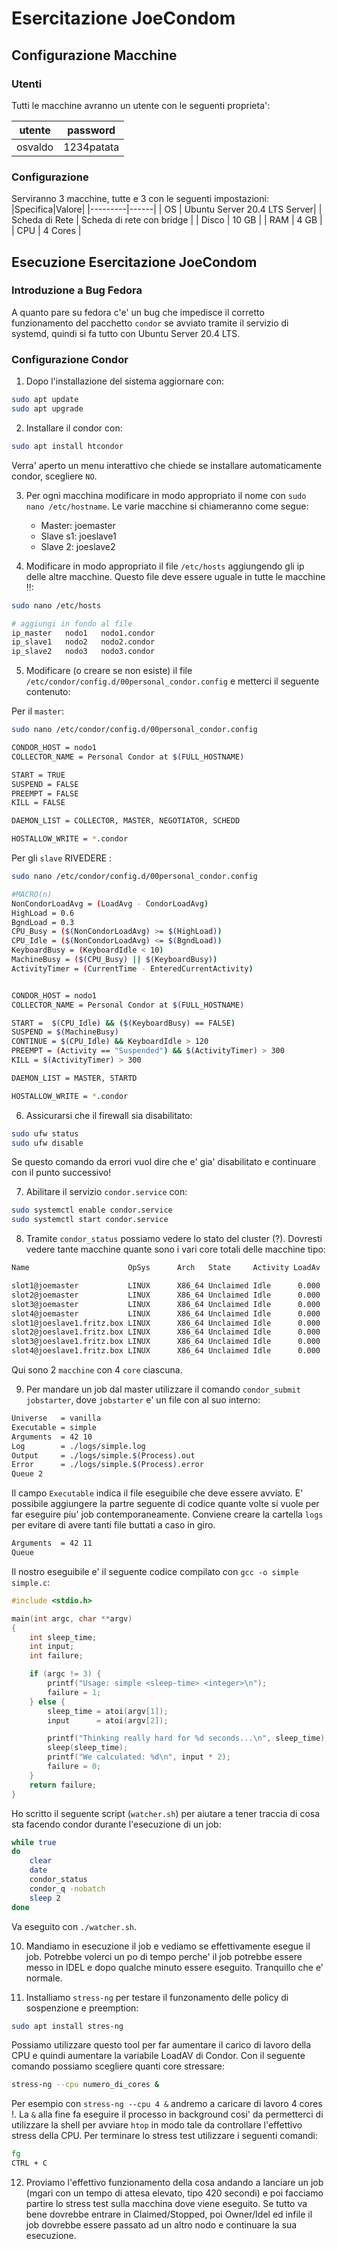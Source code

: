 # Esercitazione JoeCondom

## Configurazione Macchine

### Utenti

Tutti le macchine avranno un utente con le seguenti proprieta':

| utente | password |
| ------ | -------- |
| osvaldo| 1234patata|

### Configurazione

Serviranno 3 macchine, tutte e 3 con le seguenti impostazioni:
|Specifica|Valore|
|---------|------|
| OS      | Ubuntu Server 20.4 LTS Server|
| Scheda di Rete | Scheda di rete con bridge |
| Disco | 10 GB |
| RAM | 4 GB |
| CPU | 4 Cores |

## Esecuzione Esercitazione JoeCondom

### Introduzione a Bug Fedora

A quanto pare su fedora c'e' un bug che impedisce il corretto funzionamento del pacchetto `condor` se avviato tramite il servizio di systemd, quindi si fa tutto con Ubuntu Server 20.4 LTS.

### Configurazione Condor

1. Dopo l'installazione del sistema aggiornare con:

```bash
sudo apt update
sudo apt upgrade
```

2. Installare il condor con:

```bash
sudo apt install htcondor
```

Verra' aperto un menu interattivo che chiede se installare automaticamente condor, scegliere `NO`.

3. Per ogni macchina modificare in modo appropriato il nome con `sudo nano /etc/hostname`. Le varie macchine si chiameranno come segue:
    - Master: joemaster
    - Slave s1: joeslave1
    - Slave 2: joeslave2

4. Modificare in modo appropriato il file `/etc/hosts` aggiungendo gli ip delle altre macchine. Questo file deve essere uguale in tutte le macchine !!:

```bash
sudo nano /etc/hosts

# aggiungi in fondo al file 
ip_master   nodo1   nodo1.condor
ip_slave1   nodo2   nodo2.condor
ip_slave2   nodo3   nodo3.condor
```

5. Modificare (o creare se non esiste) il file `/etc/condor/config.d/00personal_condor.config` e metterci il seguente contenuto:

Per il `master`:

```bash
sudo nano /etc/condor/config.d/00personal_condor.config

CONDOR_HOST = nodo1
COLLECTOR_NAME = Personal Condor at $(FULL_HOSTNAME)

START = TRUE
SUSPEND = FALSE
PREEMPT = FALSE
KILL = FALSE

DAEMON_LIST = COLLECTOR, MASTER, NEGOTIATOR, SCHEDD

HOSTALLOW_WRITE = *.condor
```

Per gli `slave` RIVEDERE :

```bash
sudo nano /etc/condor/config.d/00personal_condor.config

#MACRO(n)
NonCondorLoadAvg = (LoadAvg - CondorLoadAvg)
HighLoad = 0.6
BgndLoad = 0.3
CPU_Busy = ($(NonCondorLoadAvg) >= $(HighLoad))
CPU_Idle = ($(NonCondorLoadAvg) <= $(BgndLoad))
KeyboardBusy = (KeyboardIdle < 10)
MachineBusy = ($(CPU_Busy) || $(KeyboardBusy))
ActivityTimer = (CurrentTime - EnteredCurrentActivity)


CONDOR_HOST = nodo1
COLLECTOR_NAME = Personal Condor at $(FULL_HOSTNAME)

START =  $(CPU_Idle) && ($(KeyboardBusy) == FALSE)
SUSPEND = $(MachineBusy)
CONTINUE = $(CPU_Idle) && KeyboardIdle > 120
PREEMPT = (Activity == "Suspended") && $(ActivityTimer) > 300
KILL = $(ActivityTimer) > 300

DAEMON_LIST = MASTER, STARTD

HOSTALLOW_WRITE = *.condor
```

6. Assicurarsi che il firewall sia disabilitato:

```bash
sudo ufw status
sudo ufw disable
```

Se questo comando da errori vuol dire che e' gia' disabilitato e continuare con il punto successivo!

7. Abilitare il servizio `condor.service` con:

```bash
sudo systemctl enable condor.service
sudo systemctl start condor.service
```

8. Tramite `condor_status` possiamo vedere lo stato del cluster (?). Dovresti vedere tante macchine quante sono i vari core totali delle macchine tipo:

```bash
Name                      OpSys      Arch   State     Activity LoadAv

slot1@joemaster           LINUX      X86_64 Unclaimed Idle      0.000
slot2@joemaster           LINUX      X86_64 Unclaimed Idle      0.000
slot3@joemaster           LINUX      X86_64 Unclaimed Idle      0.000
slot4@joemaster           LINUX      X86_64 Unclaimed Idle      0.000
slot1@joeslave1.fritz.box LINUX      X86_64 Unclaimed Idle      0.000
slot2@joeslave1.fritz.box LINUX      X86_64 Unclaimed Idle      0.000
slot3@joeslave1.fritz.box LINUX      X86_64 Unclaimed Idle      0.000
slot4@joeslave1.fritz.box LINUX      X86_64 Unclaimed Idle      0.000
```

Qui sono 2 `macchine` con 4 `core` ciascuna.

9. Per mandare un job dal master utilizzare il comando `condor_submit jobstarter`, dove `jobstarter` e' un file con al suo interno:

```bash
Universe   = vanilla
Executable = simple
Arguments  = 42 10
Log        = ./logs/simple.log
Output     = ./logs/simple.$(Process).out
Error      = ./logs/simple.$(Process).error
Queue 2

```

Il campo `Executable` indica il file eseguibile che deve essere avviato. E' possibile aggiungere la partre seguente di codice quante volte si vuole per far eseguire piu' job contemporaneamente.
Conviene creare la cartella `logs` per evitare di avere tanti file buttati a caso in giro.

```bash
Arguments  = 42 11
Queue
```

Il nostro eseguibile e' il seguente codice compilato con `gcc -o simple simple.c`: 

```c
#include <stdio.h>

main(int argc, char **argv)
{
    int sleep_time;
    int input;
    int failure;

    if (argc != 3) {
        printf("Usage: simple <sleep-time> <integer>\n");
        failure = 1;
    } else {
        sleep_time = atoi(argv[1]);
        input      = atoi(argv[2]);

        printf("Thinking really hard for %d seconds...\n", sleep_time);
        sleep(sleep_time);
        printf("We calculated: %d\n", input * 2);
        failure = 0;
    }
    return failure;
}
```

Ho scritto il seguente script (`watcher.sh`) per aiutare a tener traccia di cosa sta facendo condor durante l'esecuzione di un job: 

```bash
while true
do
	clear
	date
	condor_status
	condor_q -nobatch
	sleep 2
done
```

Va eseguito con `./watcher.sh`.

10. Mandiamo in esecuzione il job e vediamo se effettivamente esegue il job. Potrebbe volerci un po di tempo perche' il job potrebbe essere messo in IDEL e dopo qualche minuto essere eseguito. Tranquillo che e' normale.

11. Installiamo `stress-ng` per testare il funzonamento delle policy di sospenzione e preemption:

```bash
sudo apt install stres-ng
```

Possiamo utilizzare questo tool per far aumentare il carico di lavoro della CPU e quindi aumentare la variabile LoadAV di Condor. Con il seguente comando possiamo scegliere quanti core stressare:

```bash
stress-ng --cpu numero_di_cores &
```

Per esempio con `stress-ng --cpu 4 &` andremo a caricare di lavoro 4 cores !. La `&` alla fine fa eseguire il processo in background cosi' da permetterci di utilizzare la shell per avviare `htop` in modo tale da controllare l'effettivo stress della CPU. Per terminare lo stress test utilizzare i seguenti comandi:

```bash
fg
CTRL + C
```

12. Proviamo l'effettivo funzionamento della cosa andando a lanciare un job (mgari con un tempo di attesa elevato, tipo 420 secondi) e poi facciamo partire lo stress test sulla macchina dove viene eseguito. Se tutto va bene dovrebbe entrare in Claimed/Stopped, poi Owner/Idel ed infile il job dovrebbe essere passato ad un altro nodo e continuare la sua esecuzione.